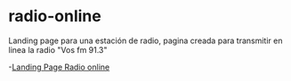 # radio-online
Landing page para una estación de radio, pagina creada para transmitir en linea la radio "Vos fm 91.3"

-[Landing Page Radio online](https://isc-francisco-martinez-Argueta.github.io/radio-online)